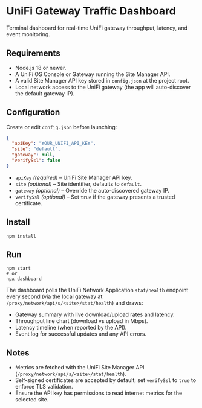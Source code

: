 # UniFi Gateway Traffic Dashboard

Terminal dashboard for real-time UniFi gateway throughput, latency, and event monitoring.

## Requirements

- Node.js 18 or newer.
- A UniFi OS Console or Gateway running the Site Manager API.
- A valid Site Manager API key stored in `config.json` at the project root.
- Local network access to the UniFi gateway (the app will auto-discover the default gateway IP).

## Configuration

Create or edit `config.json` before launching:

```json
{
  "apiKey": "YOUR_UNIFI_API_KEY",
  "site": "default",
  "gateway": null,
  "verifySsl": false
}
```

- `apiKey` *(required)* – UniFi Site Manager API key.
- `site` *(optional)* – Site identifier, defaults to `default`.
- `gateway` *(optional)* – Override the auto-discovered gateway IP.
- `verifySsl` *(optional)* – Set `true` if the gateway presents a trusted certificate.

## Install

```console
npm install
```

## Run

```console
npm start
# or
npx dashboard
```

The dashboard polls the UniFi Network Application `stat/health` endpoint every second (via the local gateway at `/proxy/network/api/s/<site>/stat/health`) and draws:

- Gateway summary with live download/upload rates and latency.
- Throughput line chart (download vs upload in Mbps).
- Latency timeline (when reported by the API).
- Event log for successful updates and any API errors.

## Notes

- Metrics are fetched with the UniFi Site Manager API (`/proxy/network/api/s/<site>/stat/health`).
- Self-signed certificates are accepted by default; set `verifySsl` to `true` to enforce TLS validation.
- Ensure the API key has permissions to read internet metrics for the selected site.
